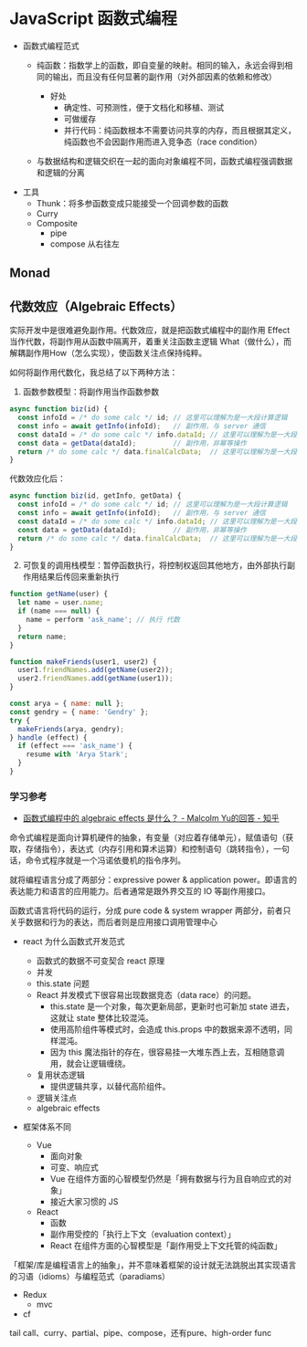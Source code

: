 # JavaScript 函数式编程

- 函数式编程范式
  - 纯函数：指数学上的函数，即自变量的映射。相同的输入，永远会得到相同的输出，而且没有任何显著的副作用（对外部因素的依赖和修改）
    - 好处
      - 确定性、可预测性，便于文档化和移植、测试
      - 可做缓存
      - 并行代码：纯函数根本不需要访问共享的内存，而且根据其定义，纯函数也不会因副作用而进入竞争态（race condition）

  - 与数据结构和逻辑交织在一起的面向对象编程不同，函数式编程强调数据和逻辑的分离
- 工具
  - Thunk：将多参函数变成只能接受一个回调参数的函数
  - Curry
  - Composite
    - pipe
    - compose 从右往左


## Monad

## 代数效应（Algebraic Effects）

实际开发中是很难避免副作用。代数效应，就是把函数式编程中的副作用 Effect 当作代数，将副作用从函数中隔离开，着重关注函数主逻辑 What（做什么），而解耦副作用How（怎么实现），使函数关注点保持纯粹。

如何将副作用代数化，我总结了以下两种方法：

1. 函数参数模型：将副作用当作函数参数

```js
async function biz(id) {
  const infoId = /* do some calc */ id; // 这里可以理解为是一大段计算逻辑
  const info = await getInfo(infoId);   // 副作用，与 server 通信
  const dataId = /* do some calc */ info.dataId; // 这里可以理解为是一大段计算逻辑
  const data = getData(dataId);         // 副作用，非幂等操作
  return /* do some calc */ data.finalCalcData;  // 这里可以理解为是一大段计算逻辑
}
```

代数效应化后：

```js
async function biz(id, getInfo, getData) {
  const infoId = /* do some calc */ id; // 这里可以理解为是一大段计算逻辑
  const info = await getInfo(infoId);   // 副作用，与 server 通信
  const dataId = /* do some calc */ info.dataId; // 这里可以理解为是一大段计算逻辑
  const data = getData(dataId);         // 副作用，非幂等操作
  return /* do some calc */ data.finalCalcData;  // 这里可以理解为是一大段计算逻辑
}
```

2. 可恢复的调用栈模型：暂停函数执行，将控制权返回其他地方，由外部执行副作用结果后传回来重新执行

```js
function getName(user) {
  let name = user.name;
  if (name === null) {
    name = perform 'ask_name'; // 执行 代数
  }
  return name;
}

function makeFriends(user1, user2) {
  user1.friendNames.add(getName(user2));
  user2.friendNames.add(getName(user1));
}

const arya = { name: null };
const gendry = { name: 'Gendry' };
try {
  makeFriends(arya, gendry);
} handle (effect) {
  if (effect === 'ask_name') {
    resume with 'Arya Stark';
  }
}
```

### 学习参考

- [函数式编程中的 algebraic effects 是什么？ - Malcolm Yu的回答 - 知乎](https://www.zhihu.com/question/300095154/answer/1744221759)

命令式编程是面向计算机硬件的抽象，有变量（对应着存储单元），赋值语句（获取，存储指令），表达式（内存引用和算术运算）和控制语句（跳转指令），一句话，命令式程序就是一个冯诺依曼机的指令序列。



就将编程语言分成了两部分：expressive power & application power。即语言的表达能力和语言的应用能力。后者通常是跟外界交互的 IO 等副作用接口。

函数式语言将代码的运行，分成 pure code & system wrapper 两部分，前者只关乎数据和行为的表达，而后者则是应用接口调用管理中心

- react 为什么函数式开发范式
  - 函数式的数据不可变契合 react 原理
  - 并发
  - this.state 问题
  - React 并发模式下很容易出现数据竞态（data race）的问题。
    - this.state 是一个对象，每次更新局部，更新时也可新加 state 进去，这就让 state 整体比较混沌。
    - 使用高阶组件等模式时，会造成 this.props 中的数据来源不透明，同样混沌。
    - 因为 this 魔法指针的存在，很容易挂一大堆东西上去，互相随意调用，就会让逻辑缠绕。
  - 复用状态逻辑
    - 提供逻辑共享，以替代高阶组件。
  - 逻辑关注点
  - algebraic effects

- 框架体系不同
  - Vue
    - 面向对象
    - 可变、响应式
    - Vue 在组件方面的心智模型仍然是「拥有数据与行为且自响应式的对象」
    - 接近大家习惯的 JS
  - React
    - 函数
    - 副作用受控的「执行上下文（evaluation context）」
    - React 在组件方面的心智模型是「副作用受上下文托管的纯函数」


「框架/库是编程语言上的抽象」，并不意味着框架的设计就无法跳脱出其实现语言的习语（idioms）与编程范式（paradiams）


- Redux
  - mvc
- cf


tail call、curry、partial、pipe、compose，还有pure、high-order func